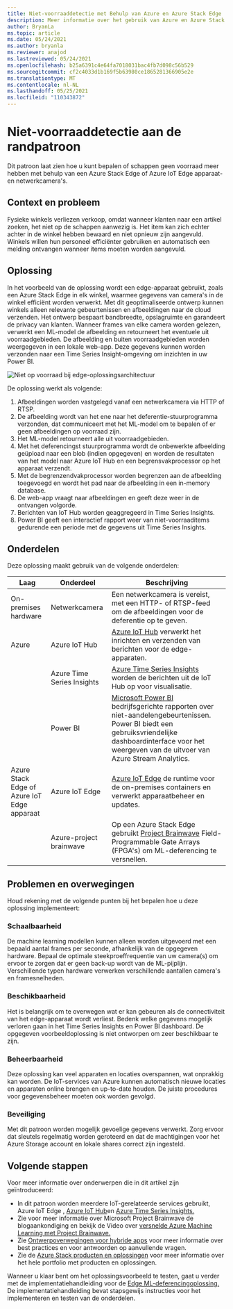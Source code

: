 ```yaml
---
title: Niet-voorraaddetectie met Behulp van Azure en Azure Stack Edge
description: Meer informatie over het gebruik van Azure en Azure Stack Edge om buiten voorraaddetectie te implementeren.
author: BryanLa
ms.topic: article
ms.date: 05/24/2021
ms.author: bryanla
ms.reviewer: anajod
ms.lastreviewed: 05/24/2021
ms.openlocfilehash: b25a6391c4e64fa7018031bac4fb7d098c56b529
ms.sourcegitcommit: cf2c4033d1b169f5b63980ce1865281366905e2e
ms.translationtype: MT
ms.contentlocale: nl-NL
ms.lasthandoff: 05/25/2021
ms.locfileid: "110343872"
---
```

# <a name="out-of-stock-detection-at-the-edge-pattern"></a>Niet-voorraaddetectie aan de randpatroon

Dit patroon laat zien hoe u kunt bepalen of schappen geen voorraad meer hebben met behulp van een Azure Stack Edge of Azure IoT Edge apparaat- en netwerkcamera's.

## <a name="context-and-problem"></a>Context en probleem

Fysieke winkels verliezen verkoop, omdat wanneer klanten naar een artikel zoeken, het niet op de schappen aanwezig is. Het item kan zich echter achter in de winkel hebben bewaard en niet opnieuw zijn aangevuld. Winkels willen hun personeel efficiënter gebruiken en automatisch een melding ontvangen wanneer items moeten worden aangevuld.

## <a name="solution"></a>Oplossing

In het voorbeeld van de oplossing wordt een edge-apparaat gebruikt, zoals een Azure Stack Edge in elk winkel, waarmee gegevens van camera's in de winkel efficiënt worden verwerkt. Met dit geoptimaliseerde ontwerp kunnen winkels alleen relevante gebeurtenissen en afbeeldingen naar de cloud verzenden. Het ontwerp bespaart bandbreedte, opslagruimte en garandeert de privacy van klanten. Wanneer frames van elke camera worden gelezen, verwerkt een ML-model de afbeelding en retourneert het eventuele uit voorraadgebieden. De afbeelding en buiten voorraadgebieden worden weergegeven in een lokale web-app. Deze gegevens kunnen worden verzonden naar een Time Series Insight-omgeving om inzichten in uw Power BI.

![Niet op voorraad bij edge-oplossingsarchitectuur](media/pattern-out-of-stock-at-edge/solution-architecture.png)

De oplossing werkt als volgende:

1. Afbeeldingen worden vastgelegd vanaf een netwerkcamera via HTTP of RTSP.
2. De afbeelding wordt van het ene naar het deferentie-stuurprogramma verzonden, dat communiceert met het ML-model om te bepalen of er geen afbeeldingen op voorraad zijn.
3. Het ML-model retourneert alle uit voorraadgebieden.
4. Met het deferencingst stuurprogramma wordt de onbewerkte afbeelding geüpload naar een blob (indien opgegeven) en worden de resultaten van het model naar Azure IoT Hub en een begrensvakprocessor op het apparaat verzendt.
5. Met de begrenzendvakprocessor worden begrenzen aan de afbeelding toegevoegd en wordt het pad naar de afbeelding in een in-memory database.
6. De web-app vraagt naar afbeeldingen en geeft deze weer in de ontvangen volgorde.
7. Berichten van IoT Hub worden geaggregeerd in Time Series Insights.
8. Power BI geeft een interactief rapport weer van niet-voorraaditems gedurende een periode met de gegevens uit Time Series Insights.


## <a name="components"></a>Onderdelen

Deze oplossing maakt gebruik van de volgende onderdelen:

| Laag | Onderdeel | Beschrijving |
|----------|-----------|-------------|
| On-premises hardware | Netwerkcamera | Een netwerkcamera is vereist, met een HTTP- of RTSP-feed om de afbeeldingen voor de deferentie op te geven. |
| Azure | Azure IoT Hub | [Azure IoT Hub](/azure/iot-hub/) verwerkt het inrichten en verzenden van berichten voor de edge-apparaten. |
|  | Azure Time Series Insights | [Azure Time Series Insights](/azure/time-series-insights/) worden de berichten uit de IoT Hub op voor visualisatie. |
|  | Power BI | [Microsoft Power BI](https://powerbi.microsoft.com/) bedrijfsgerichte rapporten over niet-aandelengebeurtenissen. Power BI biedt een gebruiksvriendelijke dashboardinterface voor het weergeven van de uitvoer van Azure Stream Analytics. |
| Azure Stack Edge of<br>Azure IoT Edge apparaat | Azure IoT Edge | [Azure IoT Edge](/azure/iot-edge/) de runtime voor de on-premises containers en verwerkt apparaatbeheer en updates.|
| | Azure-project brainwave | Op een Azure Stack Edge gebruikt [Project Brainwave](https://blogs.microsoft.com/ai/build-2018-project-brainwave/) Field-Programmable Gate Arrays (FPGA's) om ML-deferencing te versnellen.|

## <a name="issues-and-considerations"></a>Problemen en overwegingen

Houd rekening met de volgende punten bij het bepalen hoe u deze oplossing implementeert:

### <a name="scalability"></a>Schaalbaarheid

De machine learning modellen kunnen alleen worden uitgevoerd met een bepaald aantal frames per seconde, afhankelijk van de opgegeven hardware. Bepaal de optimale steekproeffrequentie van uw camera(s) om ervoor te zorgen dat er geen back-up wordt van de ML-pijplijn. Verschillende typen hardware verwerken verschillende aantallen camera's en framesnelheden.

### <a name="availability"></a>Beschikbaarheid

Het is belangrijk om te overwegen wat er kan gebeuren als de connectiviteit van het edge-apparaat wordt verliest. Bedenk welke gegevens mogelijk verloren gaan in het Time Series Insights en Power BI dashboard. De opgegeven voorbeeldoplossing is niet ontworpen om zeer beschikbaar te zijn.

### <a name="manageability"></a>Beheerbaarheid

Deze oplossing kan veel apparaten en locaties overspannen, wat onprakkig kan worden. De IoT-services van Azure kunnen automatisch nieuwe locaties en apparaten online brengen en up-to-date houden. De juiste procedures voor gegevensbeheer moeten ook worden gevolgd.

### <a name="security"></a>Beveiliging

Met dit patroon worden mogelijk gevoelige gegevens verwerkt. Zorg ervoor dat sleutels regelmatig worden geroteerd en dat de machtigingen voor het Azure Storage account en lokale shares correct zijn ingesteld.

## <a name="next-steps"></a>Volgende stappen

Voor meer informatie over onderwerpen die in dit artikel zijn geïntroduceerd:
- In dit patroon worden meerdere IoT-gerelateerde services gebruikt, Azure IoT Edge [,](/azure/iot-edge/) [Azure IoT Hub](/azure/iot-hub/)en [Azure Time Series Insights.](/azure/time-series-insights/)
- Zie voor meer informatie over [](https://blogs.microsoft.com/ai/build-2018-project-brainwave/) Microsoft Project Brainwave de blogaankondiging en bekijk de Video over [versnelde Azure Machine Learning met Project Brainwave.](https://www.youtube.com/watch?v=DJfMobMjCX0)
- Zie [Ontwerpoverwegingen voor hybride apps](overview-app-design-considerations.md) voor meer informatie over best practices en voor antwoorden op aanvullende vragen.
- Zie de [Azure Stack producten en oplossingen](/azure-stack) voor meer informatie over het hele portfolio met producten en oplossingen.

Wanneer u klaar bent om het oplossingsvoorbeeld te testen, gaat u verder met de implementatiehandleiding voor de [Edge ML-deferencingoplossing.](https://aka.ms/edgeinferencingdeploy) De implementatiehandleiding bevat stapsgewijs instructies voor het implementeren en testen van de onderdelen.
